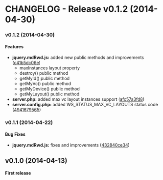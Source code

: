 CHANGELOG - Release v0.1.2 (2014-04-30)
=====
<a name="v0.1.2"></a>
### v0.1.2 (2014-04-30)

#### Features
* **jquery.mdRwd.js:** added new public methods and improvements ([c41b5dc06e](https://github.com/sipy/mdRwd/commit/c41b5dc06e5f7021988c78443a56adc2eb774b1d))
    * maxInstances layout property
    * destroy() public method
    * getMyId() public method
    * getMyVc() public method
    * getMyDevice() public method
    * getMyLayout() public method
* **server.php:** added max vc layout instances support ([afc57a3fd8](https://github.com/sipy/mdRwd/commit/afc57a3fd89864292ba486f31bdb4b6ed414a1ec))
* **server.config.php:** added WS_STATUS_MAX_VC_LAYOUTS status code ([4941679565](https://github.com/sipy/mdRwd/commit/4941679565a8ed78cad78f95e5b247df885ceaf5))

<a name="v0.1.1"></a>
### v0.1.1 (2014-04-22)

#### Bug Fixes

* **jquery.mdRwd.js:** fixes and improvements ([432840ce34](https://github.com/sipy/mdRwd/commit/432840ce349b8e317b742d3736e596498c2e980f)) 

<a name="v0.1.0"></a>
## v0.1.0 (2014-04-13)

#### First release